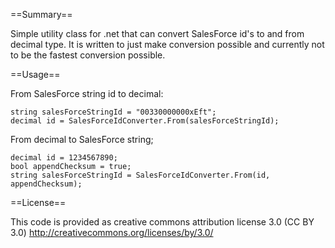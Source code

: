 
==Summary==

Simple utility class for .net that can convert SalesForce id's to and from decimal type.
It is written to just make conversion possible and currently not to be the fastest
conversion possible.


==Usage==

From SalesForce string id to decimal:

    string salesForceStringId = "00330000000xEft";
    decimal id = SalesForceIdConverter.From(salesForceStringId);

From decimal to SalesForce string;

    decimal id = 1234567890;
	bool appendChecksum = true;
	string salesForceStringId = SalesForceIdConverter.From(id, appendChecksum);


==License==

This code is provided as creative commons attribution license 3.0 (CC BY 3.0)
http://creativecommons.org/licenses/by/3.0/
